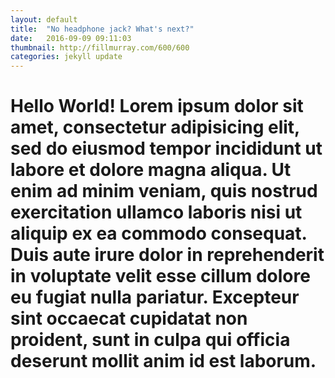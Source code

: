 ```yaml
---
layout: default
title:  "No headphone jack? What's next?"
date:   2016-09-09 09:11:03
thumbnail: http://fillmurray.com/600/600
categories: jekyll update
---
```


# Hello World! Lorem ipsum dolor sit amet, consectetur adipisicing elit, sed do eiusmod tempor incididunt ut labore et dolore magna aliqua. Ut enim ad minim veniam, quis nostrud exercitation ullamco laboris nisi ut aliquip ex ea commodo consequat. Duis aute irure dolor in reprehenderit in voluptate velit esse cillum dolore eu fugiat nulla pariatur. Excepteur sint occaecat cupidatat non proident, sunt in culpa qui officia deserunt mollit anim id est laborum.
